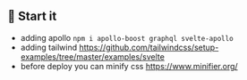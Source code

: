 ## 🍅 Start it
- adding apollo `npm i apollo-boost graphql svelte-apollo`
- adding tailwind https://github.com/tailwindcss/setup-examples/tree/master/examples/svelte
- before deploy you can minify css https://www.minifier.org/